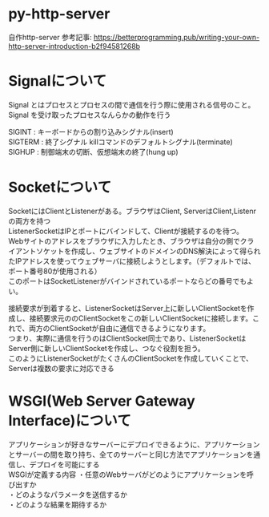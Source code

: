 # py-http-server
自作http-server
参考記事: https://betterprogramming.pub/writing-your-own-http-server-introduction-b2f94581268b


# Signalについて
Signal とはプロセスとプロセスの間で通信を行う際に使用される信号のこと。<br>
Signal を受け取ったプロセスなんらかの動作を行う<br>

SIGINT : キーボードからの割り込みシグナル(insert)<br>
SIGTERM : 終了シグナル killコマンドのデフォルトシグナル(terminate)<br>
SIGHUP : 制御端末の切断、仮想端末の終了(hung up)<br>

# Socketについて
SocketにはClientとListenerがある。ブラウザはClient, ServerはClient,Listenrの両方を持つ<br>
ListenerSocketはIPとポートにバインドして、Clientが接続するのを待つ。<br>
Webサイトのアドレスをブラウザに入力したとき、ブラウザは自分の側でクライアントソケットを作成し、ウェブサイトのドメインのDNS解決によって得られたIPアドレスを使ってウェブサーバに接続しようとします。（デフォルトでは、ポート番号80が使用される）<br>
このポートはSocketListenerがバインドされているポートならどの番号でもよい。<br>

接続要求が到着すると、ListenerSocketはServer上に新しいClientSocketを作成し、接続要求元ののClientSocketをこの新しいClientSocketに接続します。これで、両方のClientSocketが自由に通信できるようになります。<br>
つまり、実際に通信を行うのはClientSocket同士であり、ListenerSocketはServer側に新しいClientSocketを作成し、つなぐ役割を担う。<br>
このようにListenerSocketがたくさんのClientSocketを作成していくことで、Serverは複数の要求に対応できる<br>

# WSGI(Web Server Gateway Interface)について
アプリケーションが好きなサーバーにデプロイできるように、アプリケーションとサーバーの間を取り持ち、全てのサーバーと同じ方法でアプリケーションを通信し、デプロイを可能にする<br>
WSGIが定義する内容
・任意のWebサーバがどのようにアプリケーションを呼び出すか<br>
・どのようなパラメータを送信するか<br>
・どのような結果を期待するか<br>


